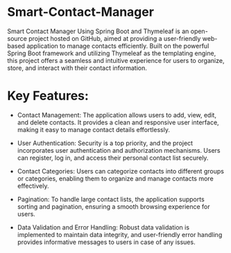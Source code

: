 # Smart-Contact-Manager
Smart Contact Manager Using Spring Boot and Thymeleaf is an open-source project hosted on GitHub, aimed at providing a user-friendly web-based application to manage contacts efficiently. Built on the powerful Spring Boot framework and utilizing Thymeleaf as the templating engine, this project offers a seamless and intuitive experience for users to organize, store, and interact with their contact information.

# Key Features:

* Contact Management: The application allows users to add, view, edit, and delete contacts. It provides a clean and responsive user interface, making it easy to manage contact details effortlessly.

* User Authentication: Security is a top priority, and the project incorporates user authentication and authorization mechanisms. Users can register, log in, and access their personal contact list securely.

* Contact Categories: Users can categorize contacts into different groups or categories, enabling them to organize and manage contacts more effectively.

* Pagination: To handle large contact lists, the application supports sorting and pagination, ensuring a smooth browsing experience for users.

* Data Validation and Error Handling: Robust data validation is implemented to maintain data integrity, and user-friendly error handling provides informative messages to users in case of any issues.

